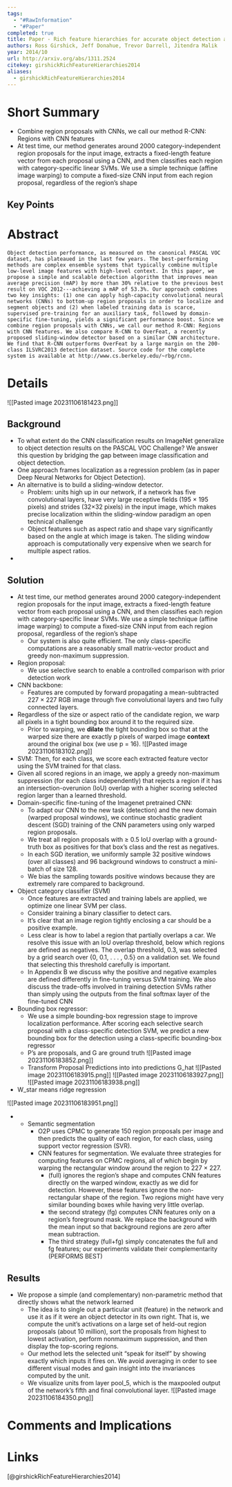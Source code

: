 ```yaml
---
tags:
  - "#RawInformation"
  - "#Paper"
completed: true
title: Paper - Rich feature hierarchies for accurate object detection and semantic segmentation
authors: Ross Girshick, Jeff Donahue, Trevor Darrell, Jitendra Malik
year: 2014/10
url: http://arxiv.org/abs/1311.2524
citekey: girshickRichFeatureHierarchies2014
aliases:
  - girshickRichFeatureHierarchies2014
---
```


# Short Summary
- Combine region proposals with CNNs, we call our method R-CNN: Regions with CNN features
- At test time, our method generates around 2000 category-independent region proposals for the input image, extracts a fixed-length feature vector from each proposal using a CNN, and then classifies each region with category-specific linear SVMs. We use a simple technique (affine image warping) to compute a fixed-size CNN input from each region proposal, regardless of the region’s shape
## Key Points

# Abstract
```
Object detection performance, as measured on the canonical PASCAL VOC dataset, has plateaued in the last few years. The best-performing methods are complex ensemble systems that typically combine multiple low-level image features with high-level context. In this paper, we propose a simple and scalable detection algorithm that improves mean average precision (mAP) by more than 30% relative to the previous best result on VOC 2012---achieving a mAP of 53.3%. Our approach combines two key insights: (1) one can apply high-capacity convolutional neural networks (CNNs) to bottom-up region proposals in order to localize and segment objects and (2) when labeled training data is scarce, supervised pre-training for an auxiliary task, followed by domain-specific fine-tuning, yields a significant performance boost. Since we combine region proposals with CNNs, we call our method R-CNN: Regions with CNN features. We also compare R-CNN to OverFeat, a recently proposed sliding-window detector based on a similar CNN architecture. We find that R-CNN outperforms OverFeat by a large margin on the 200-class ILSVRC2013 detection dataset. Source code for the complete system is available at http://www.cs.berkeley.edu/~rbg/rcnn.
```
# Details
![[Pasted image 20231106181423.png]]

## Background
- To what extent do the CNN classification results on ImageNet generalize to object detection results on the PASCAL VOC Challenge? We answer this question by bridging the gap between image classification and object detection.
- One approach frames localization as a regression problem (as in paper Deep Neural Networks for Object Detection).
- An alternative is to build a sliding-window detector.
	- Problem: units high up in our network, if a network has five convolutional layers, have very large receptive fields (195 × 195 pixels) and strides (32×32 pixels) in the input image, which makes precise localization within the sliding-window paradigm an open technical challenge
	- Object features such as aspect ratio and shape vary significantly based on the angle at which image is taken. The sliding window approach is computationally very expensive when we search for multiple aspect ratios.
- 
## Solution
- At test time, our method generates around 2000 category-independent region proposals for the input image, extracts a fixed-length feature vector from each proposal using a CNN, and then classifies each region with category-specific linear SVMs. We use a simple technique (affine image warping) to compute a fixed-size CNN input from each region proposal, regardless of the region’s shape
	- Our system is also quite efficient. The only class-specific computations are a reasonably small matrix-vector product and greedy non-maximum suppression.
- Region proposal:
	- We use selective search to enable a controlled comparison with prior detection work
- CNN backbone:
    - Features are computed by forward propagating a mean-subtracted 227 × 227 RGB image through five convolutional layers and two fully connected layers.
- Regardless of the size or aspect ratio of the candidate region, we warp all pixels in a tight bounding box around it to the required size.
	- Prior to warping, we **dilate** the tight bounding box so that at the warped size there are exactly p pixels of warped image **context** around the original box (we use p = 16).
![[Pasted image 20231106183102.png]]
- SVM: Then, for each class, we score each extracted feature vector using the SVM trained for that class.
- Given all scored regions in an image, we apply a greedy non-maximum suppression (for each class independently) that rejects a region if it has an intersection-overunion (IoU) overlap with a higher scoring selected region larger than a learned threshold.
- Domain-specific fine-tuning of the Imagenet pretrained CNN: 
	- To adapt our CNN to the new task (detection) and the new domain (warped proposal windows), we continue stochastic gradient descent (SGD) training of the CNN parameters using only warped region proposals. 
	- We treat all region proposals with ≥ 0.5 IoU overlap with a ground-truth box as positives for that box’s class and the rest as negatives.
	- In each SGD iteration, we uniformly sample 32 positive windows (over all classes) and 96 background windows to construct a mini-batch of size 128. 
	- We bias the sampling towards positive windows because they are extremely rare compared to background.
- Object category classifier (SVM)
    - Once features are extracted and training labels are applied, we optimize one linear SVM per class.
    - Consider training a binary classifier to detect cars. 
    - It’s clear that an image region tightly enclosing a car should be a positive example. 
    - Less clear is how to label a region that partially overlaps a car. We resolve this issue with an IoU overlap threshold, below which regions are defined as negatives. The overlap threshold, 0.3, was selected by a grid search over {0, 0.1, . . . , 0.5} on a validation set. We found that selecting this threshold carefully is important.
    - In Appendix B we discuss why the positive and negative examples are defined differently in fine-tuning versus SVM training. We also discuss the trade-offs involved in training detection SVMs rather than simply using the outputs from the final softmax layer of the fine-tuned CNN
- Bounding box regressor:
	- We use a simple bounding-box regression stage to improve localization performance. After scoring each selective search proposal with a class-specific detection SVM, we predict a new bounding box for the detection using a class-specific bounding-box regressor
	- P’s are proposals, and G are ground truth
![[Pasted image 20231106183852.png]]
	- Transform Proposal Predictions into into predictions G_hat
![[Pasted image 20231106183915.png]]
![[Pasted image 20231106183927.png]]
![[Pasted image 20231106183938.png]]
- W_star means ridge regression

![[Pasted image 20231106183951.png]]

- - Semantic segmentation
    - O2P uses CPMC to generate 150 region proposals per image and then predicts the quality of each region, for each class, using support vector regression (SVR).
    - CNN features for segmentation. We evaluate three strategies for computing features on CPMC regions, all of which begin by warping the rectangular window around the region to 227 × 227.
        - (full) ignores the region’s shape and computes CNN features directly on the warped window, exactly as we did for detection. However, these features ignore the non-rectangular shape of the region. Two regions might have very similar bounding boxes while having very little overlap.
        - the second strategy (fg) computes CNN features only on a region’s foreground mask. We replace the background with the mean input so that background regions are zero after mean subtraction.
        - The third strategy (full+fg) simply concatenates the full and fg features; our experiments validate their complementarity (PERFORMS BEST)
## Results
- We propose a simple (and complementary) non-parametric method that directly shows what the network learned
    - The idea is to single out a particular unit (feature) in the network and use it as if it were an object detector in its own right. That is, we compute the unit’s activations on a large set of held-out region proposals (about 10 million), sort the proposals from highest to lowest activation, perform nonmaximum suppression, and then display the top-scoring regions.
    - Our method lets the selected unit “speak for itself” by showing exactly which inputs it fires on. We avoid averaging in order to see different visual modes and gain insight into the invariances computed by the unit.
    - We visualize units from layer pool_5, which is the maxpooled output of the network’s fifth and final convolutional layer.
![[Pasted image 20231106184350.png]]
# Comments and Implications

# Links
[@girshickRichFeatureHierarchies2014]